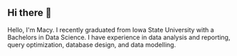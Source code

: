 ## Hi there 👋

Hello, I'm Macy. I recently graduated from Iowa State University with a Bachelors in Data Science. I have experience in data analysis and reporting, query optimization, database design, and data modelling.
